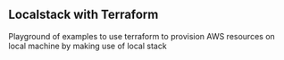 
## Localstack with Terraform

Playground of examples to use terraform to provision AWS resources on local machine by making use of local stack